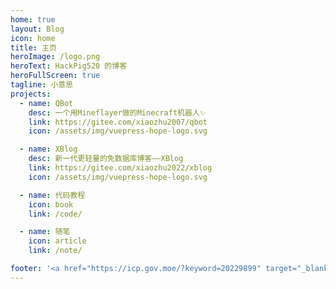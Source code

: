 ```yaml
---
home: true
layout: Blog
icon: home
title: 主页
heroImage: /logo.png
heroText: HackPig520 的博客
heroFullScreen: true
tagline: 小意思
projects:
  - name: QBot
    desc: 一个用Mineflayer做的Minecraft机器人✨
    link: https://gitee.com/xiaozhu2007/qbot
    icon: /assets/img/vuepress-hope-logo.svg

  - name: XBlog
    desc: 新一代更轻量的免数据库博客——XBlog
    link: https://gitee.com/xiaozhu2022/xblog
    icon: /assets/img/vuepress-hope-logo.svg

  - name: 代码教程
    icon: book
    link: /code/

  - name: 随笔
    icon: article
    link: /note/

footer: '<a href="https://icp.gov.moe/?keyword=20229899" target="_blank">萌ICP备20229899号</a> | <a href="/about/site.html">关于网站</a>'
---
```

